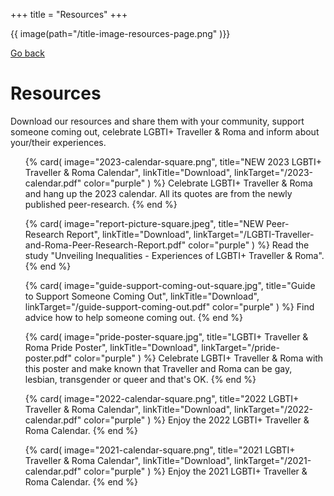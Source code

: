 +++
title = "Resources"
+++

{{ image(path="/title-image-resources-page.png" )}}

[Go back](/get-support)

# Resources

Download our resources and share them with your community, support someone coming out, celebrate LGBTI+ Traveller & Roma and inform about your/their experiences. 


<ul class="card-list">
{% card(
	image="2023-calendar-square.png",
	title="NEW 2023 LGBTI+ Traveller & Roma Calendar",
	linkTitle="Download",
	linkTarget="/2023-calendar.pdf"
	color="purple"
) %}
Celebrate LGBTI+ Traveller & Roma and hang up the 2023 calendar. All its quotes are from the newly published peer-research.
{% end %}

{% card(
	image="report-picture-square.jpeg",
	title="NEW Peer-Research Report",
	linkTitle="Download",
	linkTarget="/LGBTI-Traveller-and-Roma-Peer-Research-Report.pdf"
	color="purple"
) %}
Read the study "Unveiling Inequalities - Experiences of LGBTI+ Traveller & Roma".
{% end %}

{% card(
	image="guide-support-coming-out-square.jpg",
	title="Guide to Support Someone Coming Out",
	linkTitle="Download",
	linkTarget="/guide-support-coming-out.pdf"
	color="purple"
) %}
Find advice how to help someone coming out.
{% end %}

{% card(
	image="pride-poster-square.jpg",
	title="LGBTI+ Traveller & Roma Pride Poster",
	linkTitle="Download",
	linkTarget="/pride-poster.pdf"
	color="purple"
) %}
Celebrate LGBTI+ Traveller & Roma with this poster and make known that Traveller and Roma can be gay, lesbian, transgender or queer and that's OK.
{% end %}

{% card(
	image="2022-calendar-square.png",
	title="2022 LGBTI+ Traveller & Roma Calendar",
	linkTitle="Download",
	linkTarget="/2022-calendar.pdf"
	color="purple"
) %}
Enjoy the 2022 LGBTI+ Traveller & Roma Calendar.
{% end %}

{% card(
	image="2021-calendar-square.png",
	title="2021 LGBTI+ Traveller & Roma Calendar",
	linkTitle="Download",
	linkTarget="/2021-calendar.pdf"
	color="purple"
) %}
Enjoy the 2021 LGBTI+ Traveller & Roma Calendar.
{% end %}
</ul>